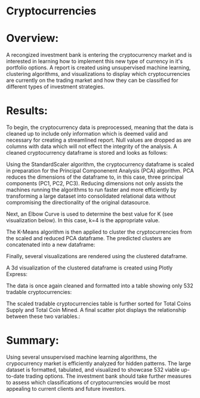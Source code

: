 # Cryptocurrencies

# Overview:
A recongized investment bank is entering the cryptocurrency market and is interested in learning how to implement this new type of currency in it's portfolio options. A report is created using unsupervised machine learning, clustering algorithms, and visualizations to display which cryptocurrencies are currently on the trading market and how they can be classified for different types of investment strategies.

# Results:
To begin, the cryptocurrency data is preprocessed, meaning that the data is cleaned up to include only information which is deemed valid and necessary for creating a streamlined report. Null values are dropped as are columns with data which will not effect the integrity of the analysis. A cleaned cryptocurrency dataframe is stored and looks as follows:

<p align='center>
          <img src="https://github.com/Shelka4444/Cryptocurrencies/blob/main/Images/Cleaned_DF.png" alt='Crypto DataFrame' width = 800>
                                            </p>
                                            
Using the StandardScaler algorithm, the cryptocurrency dataframe is scaled in preparation for the Principal Componenent Analysis (PCA) algorithm. PCA reduces the dimensions of the dataframe to, in this case, three principal components (PC1, PC2, PC3). Reducing dimensions not only assists the machines running the algorithms to run faster and more efficiently by transforming a large dataset into consolidated relational data without compromising the directionality of the original datasource.   
                                            
<p align='center>
          <img src="https://github.com/Shelka4444/Cryptocurrencies/blob/main/Images/PCA_DF.png" alt='PCA DataFrame' width = 800>
                                            </p>  
Next, an Elbow Curve is used to determine the best value for K (see visualization below). In this case, k=4 is the appropriate value.

<p align='center>
          <img src="https://github.com/Shelka4444/Cryptocurrencies/blob/main/Images/Elbow_Curve.png" alt='Elbow Curve' width = 800>
                                            </p>
                                       
The K-Means algorithm is then applied to cluster the cryptocurrencies from the scaled and reduced PCA dataframe. The predicted clusters are concatenated into a new dataframe: 
                                       
<p align='center>
          <img src="" alt='Clustered DataFrame' width = 800>
                                            </p>             
                                            
Finally, several visualizations are rendered using the clustered dataframe. 

A 3d visualization of the clustered dataframe is created using Plotly Express:

<p align='center>
          <img src="https://github.com/Shelka4444/Cryptocurrencies/blob/main/Images/Scatter_3D.png" alt='3d Scatter Plot' width = 800>
                                            </p>     
                                      
The data is once again cleaned and formatted into a table showing only 532 tradable cryptocurrencies: 

<p align='center>
          <img src="https://github.com/Shelka4444/Cryptocurrencies/blob/main/Images/Current_Tradable_Table.png" alt='Tradable Table' width = 800>
                                            </p>
                                            
The scaled tradable cryptocurrencies table is further sorted for Total Coins Supply and Total Coin Mined. A final scatter plot displays the relationship between these two variables.:

<p align='center>
          <img src="https://github.com/Shelka4444/Cryptocurrencies/blob/main/Images/Scatter_2D.png" alt='Supply and Mined Scatter Plot' width = 800>
                                            </p>  
                                      

# Summary:
Using several unsupervised machine learning algorithms, the crypocurrency market is efficiently analyzed for hidden patterns. The large dataset is formatted, tabulated, and visualized to showcase 532 viable up-to-date trading options. The investment bank should take further measures to assess which classifications of cryptocurrencies would be most appealing to current clients and future investors.                                                         
                                                         
                                                         
